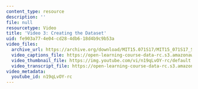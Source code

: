 ```yaml
---
content_type: resource
description: ''
file: null
resourcetype: Video
title: 'Video 3: Creating the Dataset'
uid: fe903a77-4e04-cd28-4db6-18d4b9c9b53a
video_files:
  archive_url: https://archive.org/download/MIT15.071S17/MIT15_071S17_Session_5.2.04_300k.mp4
  video_captions_file: https://open-learning-course-data-rc.s3.amazonaws.com/15-071-the-analytics-edge-spring-2017/981c89bc0709573680ca23f772cd1ee6_n19qLvOY-rc.vtt
  video_thumbnail_file: https://img.youtube.com/vi/n19qLvOY-rc/default.jpg
  video_transcript_file: https://open-learning-course-data-rc.s3.amazonaws.com/15-071-the-analytics-edge-spring-2017/6fe713019c86aedfe0d5d7c3a4df82b4_n19qLvOY-rc.pdf
video_metadata:
  youtube_id: n19qLvOY-rc
---
```

